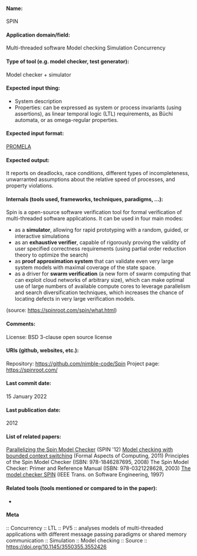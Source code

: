 #### Name:
SPIN

#### Application domain/field:
Multi-threaded software
Model checking
Simulation
Concurrency

#### Type of tool (e.g. model checker, test generator):
Model checker + simulator

#### Expected input thing:
- System description
- Properties: can be expressed as system or process invariants (using assertions), as linear temporal logic (LTL) requirements, as Büchi automata, or as omega-regular properties.

#### Expected input format:
[PROMELA](../Formats/PROMELA.md)

#### Expected output:
It reports on deadlocks, race conditions, different types of incompleteness, unwarranted assumptions about the relative speed of processes, and property violations.

#### Internals (tools used, frameworks, techniques, paradigms, ...):
Spin is a open-source software verification tool for formal verification of multi-threaded software applications. It can be used in four main modes:

- as a **simulator**, allowing for rapid prototyping with a random, guided, or interactive simulations
- as an **exhaustive verifier**, capable of rigorously proving the validity of user specified correctness requirements (using partial order reduction theory to optimize the search)
- as **proof approximation system** that can validate even very large system models with maximal coverage of the state space.
- as a driver for **swarm verification** (a new form of swarm computing that can exploit cloud networks of arbitrary size), which can make optimal use of large numbers of available compute cores to leverage parallelism and search diversification techniques, which increases the chance of locating defects in very large verification models.

(source: https://spinroot.com/spin/what.html)

#### Comments:
License: BSD 3-clause open source license

#### URIs (github, websites, etc.):
Repository: https://github.com/nimble-code/Spin
Project page: https://spinroot.com/

#### Last commit date:
15 January 2022

#### Last publication date:
2012

#### List of related papers:
[Parallelizing the Spin Model Checker](https://doi.org/10.1007/978-3-642-31759-0_12) (SPIN '12)
[Model checking with bounded context switching](https://doi.org/10.1007/s00165-010-0160-5) (Formal Aspects of Computing, 2011)
Principles of the Spin Model Checker (ISBN: 978-1846287695, 2008)
The Spin Model Checker: Primer and Reference Manual (ISBN: 978-0321228628, 2003)
[The model checker SPIN](https://doi.org/10.1109/32.588521) (IEEE Trans. on Software Engineering, 1997)

#### Related tools (tools mentioned or compared to in the paper):
-

#### Meta
:: Concurrency
:: LTL
:: PV5 :: analyses models of multi-threaded applications with different message passing paradigms or shared memory communication
:: Simulation
:: Model checking
:: Source :: https://doi.org/10.1145/3550355.3552426
